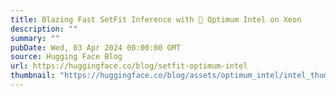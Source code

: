 ```yaml
---
title: Blazing Fast SetFit Inference with 🤗 Optimum Intel on Xeon
description: ""
summary: ""
pubDate: Wed, 03 Apr 2024 00:00:00 GMT
source: Hugging Face Blog
url: https://huggingface.co/blog/setfit-optimum-intel
thumbnail: "https://huggingface.co/blog/assets/optimum_intel/intel_thumbnail.png"
---
```


